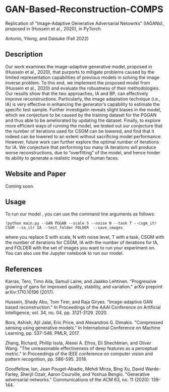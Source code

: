 # GAN-Based-Reconstruction-COMPS

Replication of "Image-Adaptive Generative Adversarial Netowrks" (IAGANs), proposed in (Hussein et al., 2020), in PyTorch. 

Antonio, Yilong, and Daisuke (Fall 2022)

## Description

Our work examines the image-adaptive generative model, proposed in (Hussein et al., 2020), that purports to mitigate problems caused by the limited representation capabilities of previous models in solving the image inverse problem. To this end, we implement the proposed model from (Hussein et al., 2020) and evaluate the robustness of their methodologies. Our results show that the two approaches, IA and BP, can effectively improve reconstructions. Particularly, the image adaptation technique (i.e., IA) is very effective in enhancing the generator’s capability to estimate the specific test sample. Further investigatin reveals slight biases in the model, which we conjecture to be caused by the training dataset for the PGGAN and thus able to be ameliorated by updating the dataset. Finally, to explore more efficient ways of running the model, we tested out our conjecture that the number of iterations used for CSGM can be lowered, and find that it indeed can be lowered to an extent without sacrificing model performance. However, future work can further explore the optimal number of iterations for IA. We conjecture that performing too many IA iterations will produce worse reconstructions, due to “overfitting” of the model, and hence hinder its ability to generate a realistic image of human faces.

## Website and Paper
Coming soon.

## Usage
To run our model , you can use the command line arguments as follows:

``` 
!python main.py --GAN PGGAN --scale S --noise N --task T --csgm_itr CSGM --ia_itr IA --test_folder FOLDER  --save_images 
```

where you replace S with scale, N with noise level, T with a task, CSGM with the number of iterations for CSGM, IA with the number of iterations for IA, and FOLDER with the set of images you want to run your experiment on. You can also use the Jupyter notebook to run our model.

## References
Karras, Tero, Timo Aila, Samuli Laine, and Jaakko Lehtinen. "Progressive growing of gans for improved quality, stability, and variation." arXiv preprint arXiv:1710.10196 (2017).

Hussein, Shady Abu, Tom Tirer, and Raja Giryes. "Image-adaptive GAN based reconstruction." In Proceedings of the AAAI Conference on Artificial Intelligence, vol. 34, no. 04, pp. 3121-3129. 2020.

Bora, Ashish, Ajil Jalal, Eric Price, and Alexandros G. Dimakis. "Compressed sensing using generative models." In International Conference on Machine Learning, pp. 537-546. PMLR, 2017.

Zhang, Richard, Phillip Isola, Alexei A. Efros, Eli Shechtman, and Oliver Wang. "The unreasonable effectiveness of deep features as a perceptual metric." In Proceedings of the IEEE conference on computer vision and pattern recognition, pp. 586-595. 2018.

Goodfellow, Ian, Jean Pouget-Abadie, Mehdi Mirza, Bing Xu, David Warde-Farley, Sherjil Ozair, Aaron Courville, and Yoshua Bengio. "Generative adversarial networks." Communications of the ACM 63, no. 11 (2020): 139-144.
